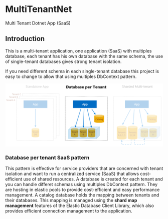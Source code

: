 # MultiTenantNet
Multi Tenant Dotnet App (SaaS)

## Introduction

This is a multi-tenant application, one application (SaaS) with multiples database, each tenant has his own database with the same schema, 
the use of single-tenant databases gives strong tenant isolation.

If you need different schema in each single-tenant database this project is easy to change to allow that using multiples DbContext pattern.

![Database per Tenant](./AppVersions.PNG)

### Database per tenant SaaS pattern

This pattern is effective for service providers that are concerned with tenant isolation and want to run a centralized service (SaaS)
that allows cost-efficient use of shared resources. A database is created for each tenant and you can handle differet schemas using multiples DbContext pattern. 
They are hosting in elastic pools to provide cost-efficient and easy performance management. 
A catalog database holds the mapping between tenants and their databases. This mapping is managed using the **shard map management** features of the Elastic Database Client Library, 
which also provides efficient connection management to the application.